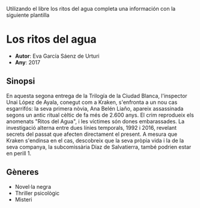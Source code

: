 Utilizando el libre los ritos del agua completa una información con la siguiente plantilla
# Los ritos del agua
- __Autor__: Eva García Sáenz de Urturi
- __Any__: 2017

## Sinopsi
En aquesta segona entrega de la Trilogía de la Ciudad Blanca, l'inspector Unai López de Ayala, conegut com a Kraken, s'enfronta a un nou cas esgarrifós: la seva primera nòvia, Ana Belén Liaño, apareix assassinada segons un antic ritual cèltic de fa més de 2.600 anys. El crim reprodueix els anomenats "Ritos del Agua", i les víctimes són dones embarassades. La investigació alterna entre dues línies temporals, 1992 i 2016, revelant secrets del passat que afecten directament el present. A mesura que Kraken s'endinsa en el cas, descobreix que la seva pròpia vida i la de la seva companya, la subcomissària Díaz de Salvatierra, també podrien estar en perill 1.

## Gèneres
- Novel·la negra
- Thriller psicològic
- Misteri
